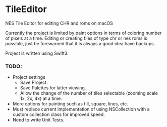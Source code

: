 # TileEditor
NES Tile Editor for editing CHR and roms on macOS

Currently the project is limited by paint options in terms of coloring number of pixels at a time. Editing or creating files of type chr or nes roms is possible, just be forewarned that it is always a good idea have backups.

Project is written using Swift3. 

### TODO:
* Project settings
    * Save Project.
    * Save Palettes for latter viewing.
    * Allow the change of the number of tiles selectable (zooming scale 1x, 2x, 4x) at a time.
* More options for painting such as fill, square, lines, etc.
* Must replace current implementation of using NSCollection with a custom collection class for improved speed.
* Need to write Unit Tests.
